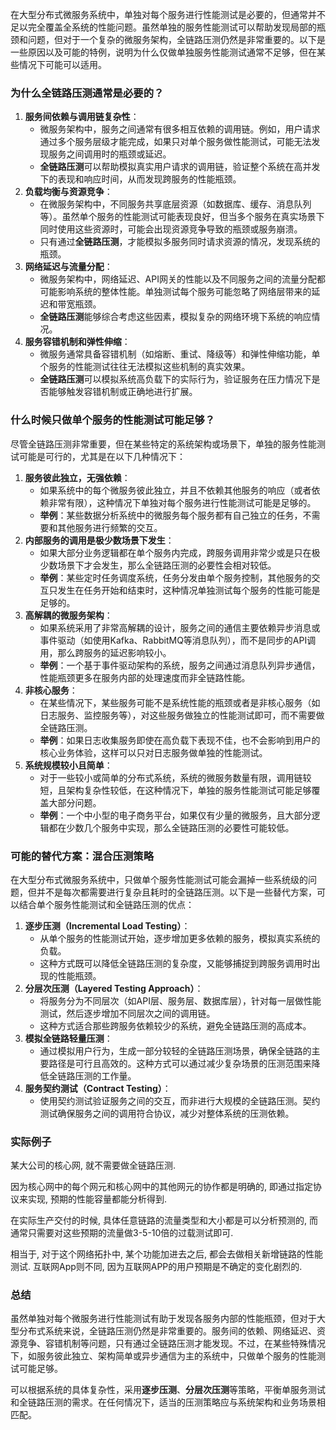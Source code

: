 在大型分布式微服务系统中，单独对每个服务进行性能测试是必要的，但通常并不足以完全覆盖全系统的性能问题。虽然单独的服务性能测试可以帮助发现局部的瓶颈和问题，但对于一个复杂的微服务架构，全链路压测仍然是非常重要的。以下是一些原因以及可能的特例，说明为什么仅做单独服务性能测试通常不足够，但在某些情况下可能可以适用。

### 为什么全链路压测通常是必要的？

1. **服务间依赖与调用链复杂性**：
   - 微服务架构中，服务之间通常有很多相互依赖的调用链。例如，用户请求通过多个服务层级才能完成，如果只对单个服务做性能测试，可能无法发现服务之间调用时的瓶颈或延迟。
   - **全链路压测**可以帮助模拟真实用户请求的调用链，验证整个系统在高并发下的表现和响应时间，从而发现跨服务的性能瓶颈。
2. **负载均衡与资源竞争**：
   - 在微服务架构中，不同服务共享底层资源（如数据库、缓存、消息队列等）。虽然单个服务的性能测试可能表现良好，但当多个服务在真实场景下同时使用这些资源时，可能会出现资源竞争导致的瓶颈或服务崩溃。
   - 只有通过**全链路压测**，才能模拟多服务同时请求资源的情况，发现系统的瓶颈。
3. **网络延迟与流量分配**：
   - 微服务架构中，网络延迟、API网关的性能以及不同服务之间的流量分配都可能影响系统的整体性能。单独测试每个服务可能忽略了网络层带来的延迟和带宽瓶颈。
   - **全链路压测**能够综合考虑这些因素，模拟复杂的网络环境下系统的响应情况。
4. **服务容错机制和弹性伸缩**：
   - 微服务通常具备容错机制（如熔断、重试、降级等）和弹性伸缩功能，单个服务的性能测试往往无法模拟这些机制的真实效果。
   - **全链路压测**可以模拟系统高负载下的实际行为，验证服务在压力情况下是否能够触发容错机制或正确地进行扩展。

### 什么时候只做单个服务的性能测试可能足够？

尽管全链路压测非常重要，但在某些特定的系统架构或场景下，单独的服务性能测试可能是可行的，尤其是在以下几种情况下：

1. **服务彼此独立，无强依赖**：
   - 如果系统中的每个微服务彼此独立，并且不依赖其他服务的响应（或者依赖非常有限），这种情况下单独对每个服务进行性能测试可能是足够的。
   - **举例**：某些数据分析系统中的微服务每个服务都有自己独立的任务，不需要和其他服务进行频繁的交互。
2. **内部服务的调用是极少数场景下发生**：
   - 如果大部分业务逻辑都在单个服务内完成，跨服务调用非常少或是只在极少数场景下才会发生，那么全链路压测的必要性会相对较低。
   - **举例**：某些定时任务调度系统，任务分发由单个服务控制，其他服务的交互只发生在任务开始和结束时，这种情况单独测试每个服务的性能可能是足够的。
3. **高解耦的微服务架构**：
   - 如果系统采用了非常高解耦的设计，服务之间的通信主要依赖异步消息或事件驱动（如使用Kafka、RabbitMQ等消息队列），而不是同步的API调用，那么跨服务的延迟影响较小。
   - **举例**：一个基于事件驱动架构的系统，服务之间通过消息队列异步通信，性能瓶颈更多在服务内部的处理速度而非全链路性能。
4. **非核心服务**：
   - 在某些情况下，某些服务可能不是系统性能的瓶颈或者是非核心服务（如日志服务、监控服务等），对这些服务做独立的性能测试即可，而不需要做全链路压测。
   - **举例**：如果日志收集服务即使在高负载下表现不佳，也不会影响到用户的核心业务体验，这样可以只对日志服务做单独的性能测试。
5. **系统规模较小且简单**：
   - 对于一些较小或简单的分布式系统，系统的微服务数量有限，调用链较短，且架构复杂性较低，在这种情况下，单独的服务性能测试可能足够覆盖大部分问题。
   - **举例**：一个中小型的电子商务平台，如果仅有少量的微服务，且大部分逻辑都在少数几个服务中实现，那么全链路压测的必要性可能较低。

### 可能的替代方案：混合压测策略

在大型分布式微服务系统中，只做单个服务性能测试可能会漏掉一些系统级的问题，但并不是每次都需要进行复杂且耗时的全链路压测。以下是一些替代方案，可以结合单个服务性能测试和全链路压测的优点：

1. **逐步压测（Incremental Load Testing）**：
   - 从单个服务的性能测试开始，逐步增加更多依赖的服务，模拟真实系统的负载。
   - 这种方式既可以降低全链路压测的复杂度，又能够捕捉到跨服务调用时出现的性能瓶颈。
2. **分层次压测（Layered Testing Approach）**：
   - 将服务分为不同层次（如API层、服务层、数据库层），针对每一层做性能测试，然后逐步增加不同层次之间的调用链。
   - 这种方式适合那些跨服务依赖较少的系统，避免全链路压测的高成本。
3. **模拟全链路轻量压测**：
   - 通过模拟用户行为，生成一部分较轻的全链路压测场景，确保全链路的主要路径是可行且高效的。这种方式可以通过减少复杂场景的压测范围来降低全链路压测的工作量。
4. **服务契约测试（Contract Testing）**：
   - 使用契约测试验证服务之间的交互，而非进行大规模的全链路压测。契约测试确保服务之间的调用符合协议，减少对整体系统的压测依赖。

### 实际例子

某大公司的核心网, 就不需要做全链路压测.

因为核心网中的每个网元和核心网中的其他网元的协作都是明确的, 即通过指定协议来实现, 预期的性能容量都能分析得到.

在实际生产交付的时候, 具体任意链路的流量类型和大小都是可以分析预测的, 而通常只需要对这些预期的流量做3-5-10倍的过载测试即可. 

相当于, 对于这个网络拓扑中, 某个功能加进去之后, 都会去做相关新增链路的性能测试. 互联网App则不同, 因为互联网APP的用户预期是不确定的变化剧烈的.



### 总结

虽然单独对每个微服务进行性能测试有助于发现各服务内部的性能瓶颈，但对于大型分布式系统来说，全链路压测仍然是非常重要的。服务间的依赖、网络延迟、资源竞争、容错机制等问题，只有通过全链路压测才能发现。不过，在某些特殊情况下，如服务彼此独立、架构简单或异步通信为主的系统中，只做单个服务的性能测试可能足够。

可以根据系统的具体复杂性，采用**逐步压测**、**分层次压测**等策略，平衡单服务测试和全链路压测的需求。在任何情况下，适当的压测策略应与系统架构和业务场景相匹配。